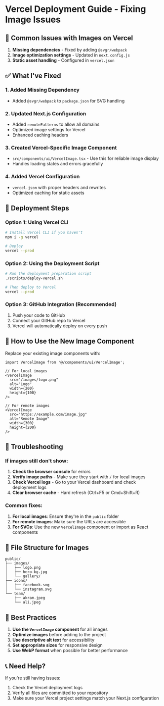 # Vercel Deployment Guide - Fixing Image Issues

## 🚨 Common Issues with Images on Vercel

1. **Missing dependencies** - Fixed by adding `@svgr/webpack`
2. **Image optimization settings** - Updated in `next.config.js`
3. **Static asset handling** - Configured in `vercel.json`

## ✅ What I've Fixed

### 1. Added Missing Dependency
- Added `@svgr/webpack` to `package.json` for SVG handling

### 2. Updated Next.js Configuration
- Added `remotePatterns` to allow all domains
- Optimized image settings for Vercel
- Enhanced caching headers

### 3. Created Vercel-Specific Image Component
- `src/components/ui/VercelImage.tsx` - Use this for reliable image display
- Handles loading states and errors gracefully

### 4. Added Vercel Configuration
- `vercel.json` with proper headers and rewrites
- Optimized caching for static assets

## 🚀 Deployment Steps

### Option 1: Using Vercel CLI
```bash
# Install Vercel CLI if you haven't
npm i -g vercel

# Deploy
vercel --prod
```

### Option 2: Using the Deployment Script
```bash
# Run the deployment preparation script
./scripts/deploy-vercel.sh

# Then deploy to Vercel
vercel --prod
```

### Option 3: GitHub Integration (Recommended)
1. Push your code to GitHub
2. Connect your GitHub repo to Vercel
3. Vercel will automatically deploy on every push

## 📝 How to Use the New Image Component

Replace your existing image components with:

```tsx
import VercelImage from '@/components/ui/VercelImage';

// For local images
<VercelImage 
  src="/images/logo.png" 
  alt="Logo" 
  width={200} 
  height={100} 
/>

// For remote images
<VercelImage 
  src="https://example.com/image.jpg" 
  alt="Remote Image" 
  width={300} 
  height={200} 
/>
```

## 🔧 Troubleshooting

### If images still don't show:

1. **Check the browser console** for errors
2. **Verify image paths** - Make sure they start with `/` for local images
3. **Check Vercel logs** - Go to your Vercel dashboard and check deployment logs
4. **Clear browser cache** - Hard refresh (Ctrl+F5 or Cmd+Shift+R)

### Common fixes:

1. **For local images**: Ensure they're in the `public` folder
2. **For remote images**: Make sure the URLs are accessible
3. **For SVGs**: Use the new `VercelImage` component or import as React components

## 📁 File Structure for Images

```
public/
├── images/
│   ├── logo.png
│   ├── hero-bg.jpg
│   └── gallery/
├── icons/
│   ├── facebook.svg
│   └── instagram.svg
└── team/
    ├── akram.jpeg
    └── ali.jpeg
```

## 🎯 Best Practices

1. **Use the `VercelImage` component** for all images
2. **Optimize images** before adding to the project
3. **Use descriptive alt text** for accessibility
4. **Set appropriate sizes** for responsive design
5. **Use WebP format** when possible for better performance

## 📞 Need Help?

If you're still having issues:
1. Check the Vercel deployment logs
2. Verify all files are committed to your repository
3. Make sure your Vercel project settings match your Next.js configuration 